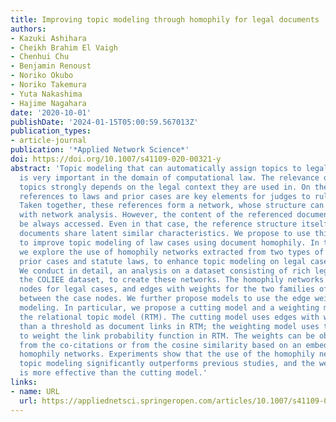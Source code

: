 ```yaml
---
title: Improving topic modeling through homophily for legal documents
authors:
- Kazuki Ashihara
- Cheikh Brahim El Vaigh
- Chenhui Chu
- Benjamin Renoust
- Noriko Okubo
- Noriko Takemura
- Yuta Nakashima
- Hajime Nagahara
date: '2020-10-01'
publishDate: '2024-01-15T05:00:59.567013Z'
publication_types:
- article-journal
publication: '*Applied Network Science*'
doi: https://doi.org/10.1007/s41109-020-00321-y
abstract: 'Topic modeling that can automatically assign topics to legal documents
  is very important in the domain of computational law. The relevance of the modeled
  topics strongly depends on the legal context they are used in. On the other hand,
  references to laws and prior cases are key elements for judges to rule on a case.
  Taken together, these references form a network, whose structure can be analysed
  with network analysis. However, the content of the referenced documents may not
  be always accessed. Even in that case, the reference structure itself shows that
  documents share latent similar characteristics. We propose to use this latent structure
  to improve topic modeling of law cases using document homophily. In this paper,
  we explore the use of homophily networks extracted from two types of references:
  prior cases and statute laws, to enhance topic modeling on legal case documents.
  We conduct in detail, an analysis on a dataset consisting of rich legal cases, i.e.,
  the COLIEE dataset, to create these networks. The homophily networks consist of
  nodes for legal cases, and edges with weights for the two families of references
  between the case nodes. We further propose models to use the edge weights for topic
  modeling. In particular, we propose a cutting model and a weighting model to improve
  the relational topic model (RTM). The cutting model uses edges with weights higher
  than a threshold as document links in RTM; the weighting model uses the edge weights
  to weight the link probability function in RTM. The weights can be obtained either
  from the co-citations or from the cosine similarity based on an embedding of the
  homophily networks. Experiments show that the use of the homophily networks for
  topic modeling significantly outperforms previous studies, and the weighting model
  is more effective than the cutting model.'
links:
- name: URL
  url: https://appliednetsci.springeropen.com/articles/10.1007/s41109-020-00321-y
---
```

